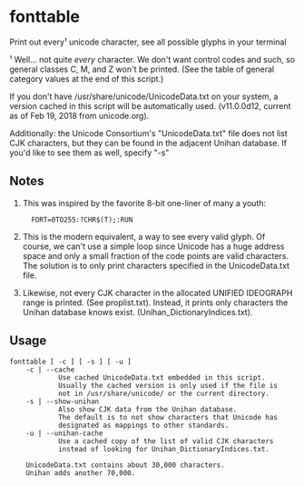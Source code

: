 # fonttable
Print out every¹ unicode character, see all possible glyphs in your terminal

¹ Well... not quite *every* character. We don't want control codes
and such, so general classes C, M, and Z won't be printed. (See the
table of general category values at the end of this script.)
 
If you don't have /usr/share/unicode/UnicodeData.txt on your system,
a version cached in this script will be automatically used. 
(v11.0.0d12, current as of Feb 19, 2018 from unicode.org).

Additionally: the Unicode Consortium's "UnicodeData.txt" file does
not list CJK characters, but they can be found in the adjacent
Unihan database. If you'd like to see them as well, specify "-s" 

## Notes

1. This was inspired by the favorite 8-bit one-liner of many a youth:
   
         FORT=0TO255:?CHR$(T);:RUN 

2. This is the modern equivalent, a way to see every valid glyph.
   Of course, we can't use a simple loop since Unicode has a huge
   address space and only a small fraction of the code points are
   valid characters. The solution is to only print characters
   specified in the UnicodeData.txt file.

3. Likewise, not every CJK character in the allocated UNIFIED
   IDEOGRAPH range is printed. (See proplist.txt). Instead, it
   prints only characters the Unihan database knows exist.
   (Unihan_DictionaryIndices.txt).

## Usage

    fonttable [ -c ] [ -s ] [ -u ] 
        -c | --cache
                Use cached UnicodeData.txt embedded in this script.
                Usually the cached version is only used if the file is
                not in /usr/share/unicode/ or the current directory.
        -s | --show-unihan
                Also show CJK data from the Unihan database.
                The default is to not show characters that Unicode has
                designated as mappings to other standards.
        -u | --unihan-cache
                Use a cached copy of the list of valid CJK characters
                instead of looking for Unihan_DictionaryIndices.txt.

        UnicodeData.txt contains about 30,000 characters.
        Unihan adds another 70,000.


